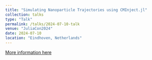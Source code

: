 ```yaml
---
title: "Simulating Nanoparticle Trajectories using CMInject.jl"
collection: talks
type: "Talk"
permalink: /talks/2024-07-10-talk
venue: "JuliaCon2024"
date: 2024-07-10
location: "Eindhoven, Netherlands"
---
```


[More information here](https://juliacon.org/2024/)
